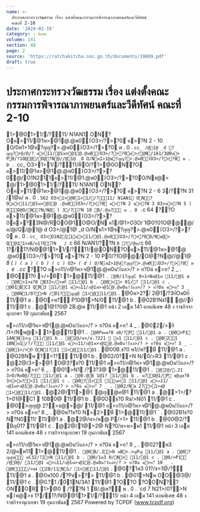 ```yaml
---
name: >-
  ประกาศกระทรวงวัฒธรรม เรื่อง แต่งตั้งคณะกรรมการพิจารณาภาพยนตร์และวีดีทัศน์
  คณะที่ 2-10
date: '2024-02-19'
category: ง พิเศษ
volume: 141
section: 48
page: 2
source: 'https://ratchakitcha.soc.go.th/documents/19869.pdf'
draft: true
---
```


# ประกาศกระทรวงวัฒธรรม เรื่อง แต่งตั้งคณะกรรมการพิจารณาภาพยนตร์และวีดีทัศน์ คณะที่ 2-10

1>@01>1//?11/ N1AN1 ON?Oค>11/@1พ>@1@.@พ01์O3>/?>?0์ ค>?N 2 - 10 O/0พ1>1@ช?ญญ?>.@พ01์O3>/?>?0์ พ . 0 . `cc_ /@1@ _d ?ญญ?>Q/O/? ค>11/@1พ>@1@.@พ01์O3>/?>?0์ค>/@N/1A1/3@0ค> P0/?1O@@/O@?N@//@1@ _8 O/Nพ1>1@ช?ญญ?>.@พ01์O3>/?>?0์ พ . 0 . `cc_ O3>1>1//?11/RO/?1>@0ON?O ค>11/@1พ>@1@.@พ01์O3>/?>?0์@/O1N211ค>11/@1.@พ01์O3>/?>?0์O/Nช@> @/1>@01>1//?11/ N1AN1 ON?Oค>11/@1พ>@1@.@พ01์O3>/?>?0์ ค>?N 2 - 6 3/??N 31 /1@ค/ พ . 0 . ` 562 O3>1>@01>1//?11/ N1AN1 ON?Oค>11/@1พ>@1@ .@พ01์O3>/?>?0์ ค>?N 2 ค>?N 3 O3>ค>?N 5 ( OO@O/N?N/N@ ) 3/??N 10 B/.@พ?์ พ . 0 . `c 64 ??O ค>11/@1พ>@1@.@พ01์O3>/?>?0์ค>?3N@/ROO@1O@O/N ค1/@1>O3O/ 1@0?01O@@@/ค/@/Q/@1@ d O3>/@1@ _d O/Nพ1>1@ช?ญญ?>.@พ01์O3>/?>?0์ พ . 0 . `cc_ O3>O1N211ค>11/@1.@พ01์O3>/?>?0์O/Nช@> Q@11>ชB/ค1?O?N _ / `c 66 N/AN1/??N ` 8 ?/@ค/ `c 66 1?/1?/N@@11>1//?11/@ON?Oค>11/@1พ>@1@ .@พ01์O3>/?>?0์ ค>?N 2 - 10 P0/?1O@@/O@?N@//@1@ _8 ( ` ) ( a ) ( b ) ( c ) O3> ( d ) O/Nพ1>1@ช?ญญ?>.@พ01์O3>/?>?0์ พ . 0 . `cc_ ??O ค>ก11/ก@1พ>จ@1@.@พ0น!1์แล>/? > ท?0น์ ค>ท?่ 2 _ . @01?0์ >/>B1 1>@11/@1 ` . @0/1?ญญC 0>1>Nค@1พ 11/@1 a . @0>1>ช?0 B33>/>ช0์ 11/@1 b . @0>> 01/? 11/@1 c . @01BC3 QR3 11/@1 ค>ก11/ก@1พ>จ@1@.@พ0น!1์แล>/? > ท?0น์ ค>ท?่ 3 _ . @0N1/0?>N /0์1?ัญญ@ 1>@11/@1 ` . @0พ>2?/์ 2@1/?30์Oพ00์ 11/@1 a . @0>พ?์ P10@1>N/0์ 11/@1 b . @02B1Nช1์ @//0์ 11/@1 c . @1@1?0@ 2B.@พ 11/@1 หน้า 2 เลม 141 ตอนพิเศษ 48 ง ราชกิจจานุเบกษา 19 กุมภาพันธ 2567

ค>ก11/ก@1พ>จ@1@.@พ0น!1์แล>/? > ท?0น์ ค>ท?่ 4 _ . @02/>0์ /1>/Nพ@> 1>@11/@1 ` . @0Pชคช?0 ช0/?P 11/@1 a . @0>P1 1ANN1>ญ 11/@1 b . @2@/พ>/พ์.?221  ค1 11/@1 c . @021 1BNพ1/?/?์ 11/@1 ค>ก11/ก@1พ>จ@1@.@พ0น!1์แล>/? > ท?0น์ ค>ท?่ 5 _ . @01>/>0์ ON1?11 1>@11/@1 ` . @00B.ช?0 พ1//พ?B์ 11/@1 a . @02BNพ ?>1?์ 11/@1 b . @02/0?>N N/0์/>R3 11/@1 c . @2@/3>>@1์ O@3?ช?0 11/@1 ค>ก11/ก@1พ>จ@1@.@พ0น!1์แล>/? > ท?0น์ ค>ท?่ 6 _ . @01>N1 /?3?3@ 1>@11/@1 ` . @2@/.21 3>O/Rช0@/?์ 11/@1 a . @0.@B 1@1? 11/@1 b . พ?O@1/P ช@ญช?0 3>>ค?>21 11/@1 c . @0?1>1์ 1พ>1 11/@1 ค>ก11/ก@1พ>จ@1@.@พ0น!1์แล>/? > ท?0น์ ค>ท?่ 7 _ . @02/Nช 2?>1>ช@ 1>@11/@1 ` . @2@/11>@1์ @ญ@ค@1 11/@1 a . @>1>/? 1>01@C1  10B0@ 11/@1 b . @0Oช?0 Rช/>N01 11/@1 c . @0>ญญ@ 2?>ช@>@/ 11/@1 ค>ก11/ก@1พ>จ@1@.@พ0น!1์แล>/? > ท?0น์ ค>ท?่ 8 _ . @0พ?1ช?0 N>2>B์ 1>@11/@1 ` . @02B1ช?0 N?N011/ 11/@1 a . @2@/พ>/พ@ P/>1> 11/@1 b . @00@2/? Bญ01? 11/@1 c . @2@/1@>2@ N?0/พ>พ>พ1 11/@1 หน้า 3 เลม 141 ตอนพิเศษ 48 ง ราชกิจจานุเบกษา 19 กุมภาพันธ 2567

ค>ก11/ก@1พ>จ@1@.@พ0น!1์แล>/? > ท?0น์ ค>ท?่ 9 _ . @02?พ3 2/@คพ11 1>@11/@1 ` . @0B/.2>N พB>.>ญPญ 11/@1 a . @0?ญญพ์ พC32/?2>N 11/@1 b . @0/1พ3 0/N> 11/@1 c . @0/>P1์ /@O@/ 11/@1 ค>ก11/ก@1พ>จ@1@.@พ0น!1์แล>/? > ท?0น์ ค>ท?่ 10 _ . @0ั์/>ชช์ 2B/11N1/ 1>@11/@1 ` . @0?1พ3 01?/ช>1@/?์ 11/@1 a . @0พ100 /?Pช>?> 11/@1 b . @01>Nพ OO@3@/ 11/@1 c . @0.?1 /0์1N/3A1 11/@1 ?O?O ?OON??ON็OR 1>@0  /??N 1 B/.@พ?์ พ . 0 . `cd 7 N21>/0?>N พ1์พ@>ช 1?/1?/N@@11>1//?11/ หน้า 4 เลม 141 ตอนพิเศษ 48 ง ราชกิจจานุเบกษา 19 กุมภาพันธ 2567 Powered by TCPDF (www.tcpdf.org)
